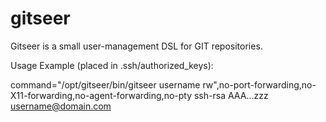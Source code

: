 gitseer
=======

Gitseer is a small user-management DSL for GIT repositories.

Usage Example (placed in .ssh/authorized_keys):

command="/opt/gitseer/bin/gitseer username rw",no-port-forwarding,no-X11-forwarding,no-agent-forwarding,no-pty ssh-rsa AAA...zzz username@domain.com